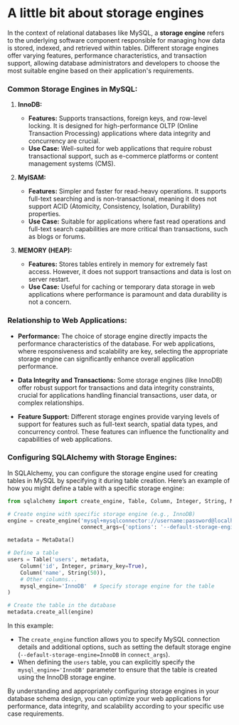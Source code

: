 # A little bit about storage engines

In the context of relational databases like MySQL, a **storage engine** refers to the underlying software component responsible for managing how data is stored, indexed, and retrieved within tables. Different storage engines offer varying features, performance characteristics, and transaction support, allowing database administrators and developers to choose the most suitable engine based on their application's requirements.

### Common Storage Engines in MySQL:

1. **InnoDB:**
   - **Features:** Supports transactions, foreign keys, and row-level locking. It is designed for high-performance OLTP (Online Transaction Processing) applications where data integrity and concurrency are crucial.
   - **Use Case:** Well-suited for web applications that require robust transactional support, such as e-commerce platforms or content management systems (CMS).

2. **MyISAM:**
   - **Features:** Simpler and faster for read-heavy operations. It supports full-text searching and is non-transactional, meaning it does not support ACID (Atomicity, Consistency, Isolation, Durability) properties.
   - **Use Case:** Suitable for applications where fast read operations and full-text search capabilities are more critical than transactions, such as blogs or forums.

3. **MEMORY (HEAP):**
   - **Features:** Stores tables entirely in memory for extremely fast access. However, it does not support transactions and data is lost on server restart.
   - **Use Case:** Useful for caching or temporary data storage in web applications where performance is paramount and data durability is not a concern.

### Relationship to Web Applications:

- **Performance:** The choice of storage engine directly impacts the performance characteristics of the database. For web applications, where responsiveness and scalability are key, selecting the appropriate storage engine can significantly enhance overall application performance.
  
- **Data Integrity and Transactions:** Some storage engines (like InnoDB) offer robust support for transactions and data integrity constraints, crucial for applications handling financial transactions, user data, or complex relationships.

- **Feature Support:** Different storage engines provide varying levels of support for features such as full-text search, spatial data types, and concurrency control. These features can influence the functionality and capabilities of web applications.

### Configuring SQLAlchemy with Storage Engines:

In SQLAlchemy, you can configure the storage engine used for creating tables in MySQL by specifying it during table creation. Here’s an example of how you might define a table with a specific storage engine:

```python
from sqlalchemy import create_engine, Table, Column, Integer, String, MetaData

# Create engine with specific storage engine (e.g., InnoDB)
engine = create_engine('mysql+mysqlconnector://username:password@localhost/db_name', 
                       connect_args={'options': '--default-storage-engine=InnoDB'})

metadata = MetaData()

# Define a table
users = Table('users', metadata,
    Column('id', Integer, primary_key=True),
    Column('name', String(50)),
    # Other columns...
    mysql_engine='InnoDB'  # Specify storage engine for the table
)

# Create the table in the database
metadata.create_all(engine)
```

In this example:
- The `create_engine` function allows you to specify MySQL connection details and additional options, such as setting the default storage engine (`--default-storage-engine=InnoDB` in `connect_args`).
- When defining the `users` table, you can explicitly specify the `mysql_engine='InnoDB'` parameter to ensure that the table is created using the InnoDB storage engine.

By understanding and appropriately configuring storage engines in your database schema design, you can optimize your web applications for performance, data integrity, and scalability according to your specific use case requirements.
